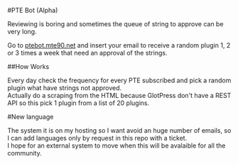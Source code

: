 #PTE Bot (Alpha)

Reviewing is boring and sometimes the queue of string to approve can be very long.

Go to [ptebot.mte90.net](http://ptebot.mte90.net) and insert your email to receive a random plugin 1, 2 or 3 times a week that need an approval of the strings.

##How Works

Every day check the frequency for every PTE subscribed and pick a random plugin what have strings not approved.  
Actually do a scraping from the HTML because GlotPress don't have a REST API so this pick 1 plugin from a list of 20 plugins.

#New language

The system it is on my hosting so I want avoid an huge number of emails, so I can add languages only by request in this repo with a ticket.  
I hope for an external system to move when this will be avalaible for all the community.
